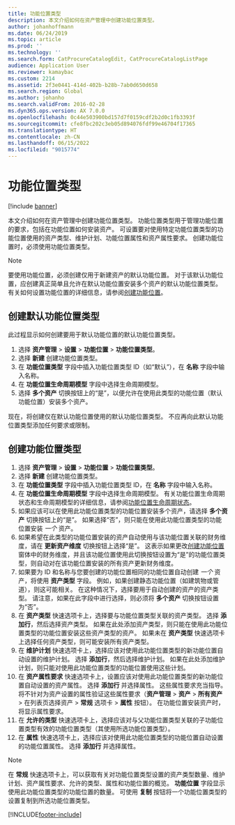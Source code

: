 ```yaml
---
title: 功能位置类型
description: 本文介绍如何在资产管理中创建功能位置类型。
author: johanhoffmann
ms.date: 06/24/2019
ms.topic: article
ms.prod: ''
ms.technology: ''
ms.search.form: CatProcureCatalogEdit, CatProcureCatalogListPage
audience: Application User
ms.reviewer: kamaybac
ms.custom: 2214
ms.assetid: 2f3e0441-414d-402b-b28b-7ab0d650d658
ms.search.region: Global
ms.author: johanho
ms.search.validFrom: 2016-02-28
ms.dyn365.ops.version: AX 7.0.0
ms.openlocfilehash: 0c44e503900bd157d7f0159cdf2b2d0c1fb3393f
ms.sourcegitcommit: cfe8fbc202c3eb05d894076fdf99e46704f17365
ms.translationtype: HT
ms.contentlocale: zh-CN
ms.lasthandoff: 06/15/2022
ms.locfileid: "9015774"
---
```

# <a name="functional-location-types"></a>功能位置类型

[!include [banner](../../includes/banner.md)]

 

本文介绍如何在资产管理中创建功能位置类型。 功能位置类型用于管理功能位置的要求，包括在功能位置如何安装资产。 可设置要对使用特定功能位置类型的功能位置使用的资产类型、维护计划、功能位置属性和资产属性要求。 创建功能位置时，必须使用功能位置类型。

>[!NOTE] 
>要使用功能位置，必须创建仅用于新建资产的默认功能位置。 对于该默认功能位置，应创建真正简单且允许在默认功能位置安装多个资产的默认功能位置类型。 有关如何设置功能位置的详细信息，请参阅[创建功能位置](../functional-locations/create-functional-locations.md)。

## <a name="create-a-default-functional-location-type"></a>创建默认功能位置类型

此过程显示如何创建要用于默认功能位置的默认功能位置类型。

1. 选择 **资产管理** > **设置** > **功能位置** > **功能位置类型**。
2. 选择 **新建** 创建功能位置类型。
3. 在 **功能位置类型** 字段中插入功能位置类型 ID（如“默认”），在 **名称** 字段中输入名称。
4. 在 **功能位置生命周期模型** 字段中选择生命周期模型。
5. 选择 **多个资产** 切换按钮上的“是”，以便允许在使用此类型的功能位置（默认功能位置）安装多个资产。

现在，将创建仅在默认功能位置使用的默认功能位置类型。 不应再向此默认功能位置类型添加任何要求或限制。


## <a name="create-functional-location-types"></a>创建功能位置类型

1. 选择 **资产管理** > **设置** > **功能位置** > **功能位置类型**。
2. 选择 **新建** 创建功能位置类型。
3. 在 **功能位置类型** 字段中插入功能位置类型 ID，在 **名称** 字段中输入名称。
4. 在 **功能位置生命周期模型** 字段中选择生命周期模型。 有关功能位置生命周期状态和生命周期模型的详细信息，请参阅[功能位置生命周期状态](../setup-for-functional-locations/functional-location-stages.md)。
5. 如果应该可以在使用此功能位置类型的功能位置安装多个资产，请选择 **多个资产** 切换按钮上的“是”。 如果选择“否”，则只能在使用此功能位置类型的功能位置安装 *一个* 资产。
6. 如果希望在此类型的功能位置安装的资产自动使用与该功能位置关联的财务维度，请在 **更新资产维度** 切换按钮上选择“是”。 这表示如果更改[创建功能位置](../functional-locations/create-functional-locations.md)窗体中的财务维度，并且该功能位置使用此切换按钮设置为“是”的功能位置类型，则自动对在该功能位置安装的所有资产更新财务维度。
7. 如果要为 ID 和名称与您要创建的功能位置相同的功能位置自动创建 *一个* 资产，将使用 **资产类型** 字段。 例如，如果创建静态功能位置（如建筑物或管道），则这可能相关。 在这种情况下，选择要用于自动创建的资产的资产类型。 请注意，如果在此字段中进行选择，则必须将 **多个资产** 切换按钮设置为“否”。
8. 在 **资产类型** 快速选项卡上，选择要与功能位置类型关联的资产类型。 选择 **添加行**，然后选择资产类型。 如果在此处添加资产类型，则只能在使用此功能位置类型的功能位置安装这些资产类型的资产。 如果未在 **资产类型** 快速选项卡上选择任何资产类型，则可能安装所有资产类型。
9. 在 **维护计划** 快速选项卡上，选择应该对使用此功能位置类型的新功能位置自动设置的维护计划。 选择 **添加行**，然后选择维护计划。 如果在此处添加维护计划，则只能对使用此功能位置类型的功能位置使用这些计划。
10. 在 **资产属性要求** 快速选项卡上，设置应该对使用此功能位置类型的新功能位置自动设置的资产属性。 选择 **添加行** 并选择属性。 这些属性要求充当指导。 将不针对为资产设置的属性验证这些属性要求（**资产管理** > **资产** > **所有资产** > 在列表页选择资产 > **常规** 选项卡 > **属性** 按钮）。 在功能位置安装资产时，将显示属性要求。
11. 在 **允许的类型** 快速选项卡上，选择应该对与父功能位置类型关联的子功能位置类型有效的功能位置类型（其使用所选功能位置类型）。
12. 在 **属性** 快速选项卡上，选择应该对使用此功能位置类型的功能位置自动设置的功能位置属性。 选择 **添加行** 并选择属性。


>[!NOTE] 
>在 **常规** 快速选项卡上，可以获取有关对功能位置类型设置的资产类型数量、维护计划、资产属性要求、允许的类型、属性和功能位置的概览。 **功能位置** 字段显示使用此功能位置类型的功能位置的数量。 可使用 **复制** 按钮将一个功能位置类型的设置复制到所选功能位置类型。


[!INCLUDE[footer-include](../../../includes/footer-banner.md)]